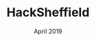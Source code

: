 ---
title: HackSheffield
date: April 2019
description: >-
  Hackathon society which I have been involved in since starting university. See which hackathons I have attended and organised.
tags:
---